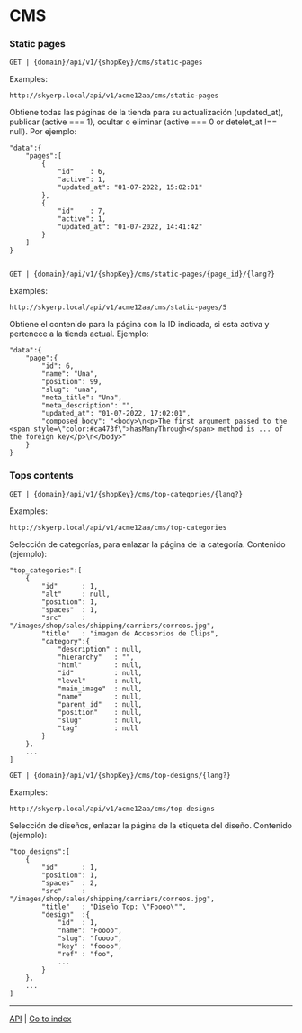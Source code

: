 # CMS

### Static pages

    GET | {domain}/api/v1/{shopKey}/cms/static-pages

Examples:

    http://skyerp.local/api/v1/acme12aa/cms/static-pages

Obtiene todas las páginas de la tienda para su actualización (updated_at),
publicar (active === 1), ocultar o eliminar (active === 0 or detelet_at !== null).
Por ejemplo:

    "data":{
        "pages":[
            {
                "id"    : 6,
                "active": 1,
                "updated_at": "01-07-2022, 15:02:01"
            },
            {
                "id"    : 7,
                "active": 1,
                "updated_at": "01-07-2022, 14:41:42"
            }
        ]
    }


    GET | {domain}/api/v1/{shopKey}/cms/static-pages/{page_id}/{lang?}

Examples:

    http://skyerp.local/api/v1/acme12aa/cms/static-pages/5

Obtiene el contenido para la página con la ID indicada, si esta activa
y pertenece a la tienda actual.
Ejemplo:

    "data":{
        "page":{
            "id": 6,
            "name": "Una",
            "position": 99,
            "slug": "una",
            "meta_title": "Una",
            "meta_description": "",
            "updated_at": "01-07-2022, 17:02:01",
            "composed_body": "<body>\n<p>The first argument passed to the <span style=\"color:#ca473f\">hasManyThrough</span> method is ... of the foreign key</p>\n</body>"
        }
    }



### Tops contents

    GET | {domain}/api/v1/{shopKey}/cms/top-categories/{lang?}

Examples:

    http://skyerp.local/api/v1/acme12aa/cms/top-categories

Selección de categorías, para enlazar la página de la categoría.
Contenido (ejemplo):

    "top_categories":[
        {
            "id"      : 1,
            "alt"     : null,
            "position": 1,
            "spaces"  : 1,
            "src"     : "/images/shop/sales/shipping/carriers/correos.jpg",
            "title"   : "imagen de Accesorios de Clips",
            "category":{
                "description" : null,
                "hierarchy"   : "",
                "html"        : null,
                "id"          : null,
                "level"       : null,
                "main_image"  : null,
                "name"        : null,
                "parent_id"   : null,
                "position"    : null,
                "slug"        : null,
                "tag"         : null
            }
        },
        ...
    ]

    GET | {domain}/api/v1/{shopKey}/cms/top-designs/{lang?}

Examples:

    http://skyerp.local/api/v1/acme12aa/cms/top-designs

Selección de diseños, enlazar la página de la etiqueta del diseño.
Contenido (ejemplo):

    "top_designs":[
        {
            "id"      : 1,
            "position": 1,
            "spaces"  : 2,
            "src"     : "/images/shop/sales/shipping/carriers/correos.jpg",
            "title"   : "Diseño Top: \"Foooo\"",
            "design"  :{
                "id"  : 1,
                "name": "Foooo",
                "slug": "foooo",
                "key" : "foooo",
                "ref" : "foo",
                ...
            }
        },
        ...
    ]


***

[API]("../../../API.md)
|
[Go to index]("../../../../README.md)
